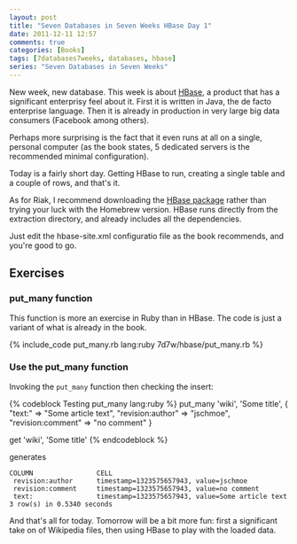 ```yaml
---
layout: post
title: "Seven Databases in Seven Weeks HBase Day 1"
date: 2011-12-11 12:57
comments: true
categories: [Books]
tags: [7databases7weeks, databases, hbase]
series: "Seven Databases in Seven Weeks"
---
```

New week, new database. This week is about [HBase](), a product that
has a significant enterprisy feel about it. First it is written in
Java, the de facto enterprise language. Then it is already in
production in very large big data consumers (Facebook among others).

Perhaps more surprising is the fact that it even runs at all on a
single, personal computer (as the book states, 5 dedicated servers is
the recommended minimal configuration).
<!--more-->
Today is a fairly short day. Getting HBase to run, creating a single
table and a couple of rows, and that's it.

As for Riak, I recommend downloading the
[HBase package](http://www.apache.org/dyn/closer.cgi?path=hbase/hbase-0.90.3/hbase-0.90.3.tar.gz)
rather than trying your luck with the Homebrew version. HBase runs
directly from the extraction directory, and already includes all the
dependencies.

Just edit the hbase-site.xml configuratio file as the book recommends,
and you're good to go.

Exercises
---------

### put_many function

This function is more an exercise in Ruby than in HBase. The code is
just a variant of what is already in the book.

{% include_code put_many.rb lang:ruby 7d7w/hbase/put_many.rb %}

### Use the put_many function

Invoking the `put_many` function then checking the insert:

{% codeblock Testing put_many lang:ruby %}
put_many 'wiki', 'Some title', {
  "text:" => "Some article text",
  "revision:author" => "jschmoe",
  "revision:comment" => "no comment" }

get 'wiki', 'Some title'
{% endcodeblock %}

generates

```
COLUMN                CELL                                                      
 revision:author      timestamp=1323575657943, value=jschmoe                    
 revision:comment     timestamp=1323575657943, value=no comment                 
 text:                timestamp=1323575657943, value=Some article text          
3 row(s) in 0.5340 seconds
```

And that's all for today. Tomorrow will be a bit more fun: first a
significant take on of Wikipedia files, then using HBase to play with
the loaded data.
